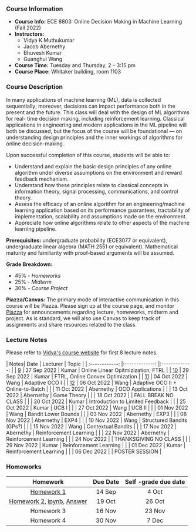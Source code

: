 
### Course Information

* **Course Info:** ECE 8803: Online Decision Making in Machine Learning (Fall 2022)
* **Instructors:**	
    - Vidya K Muthukumar
    - Jacob Abernethy
    - Bhuvesh Kumar
    - Guanghui Wang 
* **Course Time:** Tuesday and Thursday, 2 – 3:15 pm
* **Course Place:** Whitaker building, room 1103



### Course Description

In many applications of machine learning (ML), data is collected sequentially; moreover, decisions can impact performance both in the present and the future. This class will deal with the design of ML algorithms for real- time decision making, including reinforcement learning. Classical applications in engineering and modern applications in the ML pipeline will both be discussed, but the focus of the course will be foundational — on understanding design principles and the inner workings of algorithms for online decision-making.

Upon successful completion of this course, students will be able to:

- Understand and explain the basic design principles of any online algorithm under diverse assumptions on the environment and reward feedback mechanism.
- Understand how these principles relate to classical concepts in information theory, signal processing, communications, and control theory.
- Assess the efficacy of an online algorithm for an engineering/machine learning application based on its performance guarantees, tractability of implementation, scalability and assumptions made on the environment.
- Appreciate how online algorithms relate to other aspects of the machine learning pipeline.

**Prerequisites:** undergraduate probability (ECE3077 or equivalent), undergraduate linear algebra (MATH 2551 or equivalent). Mathematical maturity and familiarity with proof-based arguments will be assumed.




**Grade Breakdown:**
* 45% - *Homeworks*
* 25% - *Midterm*
* 30% - *Course Project*


**Piazza/Canvas:** The primary mode of interactive communication in this course will be Piazza. Please sign up at the course page, and monitor [Piazza](http://piazza.com/gatech/fall2022/ece8803odm) for announcements regarding lecture, homeworks, midterm and project. As is standard, we will also use Canvas to keep track of assignments and share resources related to the class.



### Lecture Notes
Please refer to [Vidya's course website](https://vmuthukumar.ece.gatech.edu/teaching-advising/ece-8803-online-decision-making-in-machine-learning-fall-2022/) for first 8 lecture notes.

| Notes| Date | Lecturer | Topic |
| :------------: |:-------------: |:-------------: |
| [9](./lectures/Lecture9_Sep27.pdf)  | 27 Sep 2022 | Kumar | Online Linear Opitmizization, FTRL |
| [10](./lectures/Lecture10_Sep29.pdf)  | 29 Sep 2022 | Kumar | FTRL, Online Convex Optimization |
|  [11](./lectures/Lecture11_Oct4.pdf)  | 04 Oct 2022 | Wang | Adaptive OCO I |
| [12](./lectures/Lecture12_Oct6.pdf)  | 06 Oct 2022 | Wang | Adaptive OCO II + Online-to-Batch |
|   | 11 Oct 2022 | Abernethy |  OCO Applications |
|   | 13 Oct 2022 | Abernethy |  Game Theory |
|   | 18 Oct 2022 |  |  FALL BREAK NO CLASS |
|   | 20 Oct 2022 | Kumar |  Introduction to Limited Feedback |
|   | 25 Oct 2022 | Kumar |  UCB I |
|   | 27 Oct 2022 | Wang |  UCB II |
|   | 01 Nov 2022 | Wang | Bandit Lower Bounds |
|   | 03 Nov 2022 | Abernethy |  EXP3  |
|   | 08 Nov 2022 | Abernethy |  EXP4  |
|   | 10 Nov 2022 | Wang |  Structured Bandits (GPs?) |
|   | 15 Nov 2022 | Wang |  Contextual Bandits |
|   | 17 Nov 2022 | Abernethy |  Reinforcement Learning |
|   | 22 Nov 2022 | Abernethy |  Reinforcement Learning |
|   | 24 Nov 2022 |  |  THANKSGIVING NO CLASS |
|   | 29 Nov 2022 | Kumar |  Reinforcement Learning |
|   | 01 Dec 2022 | Kumar |  Reinforcement Learning |
|   | 06 Dec 2022 |  |  POSTER SESSION |


### Homeworks

| Homework | Due Date  | Self -grade due date | 
| :------------: |:-------------: | :-------------: |  
|[Homework 1](./hw/HW1.pdf) | 14 Sep | 4 Oct |    
|[Homework 2](./hw/HW2.pdf), [ipynb](./hw/hw2.ipynb), [Answer](./hw/2-answer.zip) | 19 Oct | 26 Oct |     
| Homework 3 | 16 Nov | 23 Nov |     
| Homework 4 | 30 Nov | 7 Dec |    




